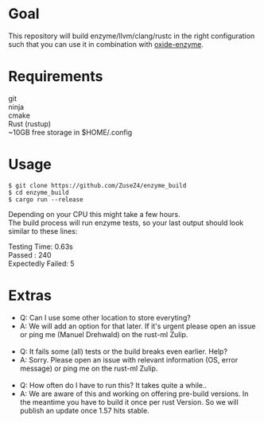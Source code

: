 # Goal
This repository will build enzyme/llvm/clang/rustc in the right configuration such that you can use it in combination with [oxide-enzyme](https://github.com/rust-ml/oxide-enzyme).

# Requirements
git  
ninja  
cmake  
Rust (rustup)    
~10GB free storage in $HOME/.config  

# Usage
    $ git clone https://github.com/ZuseZ4/enzyme_build  
    $ cd enzyme_build  
    $ cargo run --release  

Depending on your CPU this might take a few hours.  
The build process will run enzyme tests, so your last output should look similar to these lines:

Testing Time: 0.63s  
  Passed           : 240  
  Expectedly Failed:   5  

# Extras
- Q: Can I use some other location to store everyting?
- A: We will add an option for that later. If it's urgent please open an issue or ping me (Manuel Drehwald) on the rust-ml Zulip.  
&nbsp;
- Q: It fails some (all) tests or the build breaks even earlier. Help?
- A: Sorry. Please open an issue with relevant information (OS, error message) or ping me on the rust-ml Zulip.  
&nbsp;
- Q: How often do I have to run this? It takes quite a while..
- A: We are aware of this and working on offering pre-build versions. In the meantime you have to build it once per rust Version. So we will publish an update once 1.57 hits stable.
